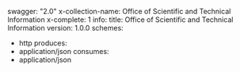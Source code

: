 swagger: "2.0"
x-collection-name: Office of Scientific and Technical Information
x-complete: 1
info:
  title: Office of Scientific and Technical Information
  version: 1.0.0
schemes:
- http
produces:
- application/json
consumes:
- application/json